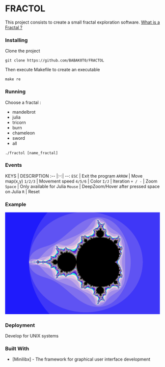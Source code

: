 # FRACTOL

This project consists to create a small fractal exploration software.
[What is a Fractal ?](https://en.wikipedia.org/wiki/Fractal)

### Installing

Clone the project

```
git clone https://github.com/BABAK0T0/FRACTOL
```

Then execute Makefile to create an executable

```
make re
```

### Running

Choose a fractal :
* mandelbrot
* julia
* tricorn
* burn
* chameleon
* sword
* all


```
./fractol [name_fractal]
```

### Events

KEYS | DESCRIPTION
:-- |:-:| --:
`ESC` | Exit the program
`ARROW` | Move map(x,y)
`1/2/3` | Movement speed
`4/5/6` | Color
`I/J` | Iteration
`+ / -` | Zoom
`Space` | Only available for Julia
`Mouse` | DeepZoom/Hover after pressed space on Julia
`R` | Reset

### Example

![fractol_mandelbrot](./fractol.png "fractol_mandelbrot")

### Deployment

Develop for UNIX systems

### Built With

* [Minilibx] - The framework for graphical user interface development

